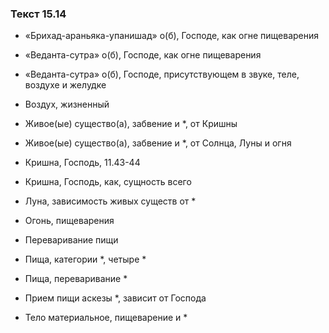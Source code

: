 ### Текст 15.14

- «Брихад-араньяка-упанишад» о(б), Господе, как огне пищеварения

- «Веданта-сутра» о(б), Господе, как огне пищеварения

- «Веданта-сутра» о(б), Господе, присутствующем в звуке, теле, воздухе и желудке

- Воздух, жизненный

- Живое(ые) существо(а), забвение и *, от Кришны

- Живое(ые) существо(а), забвение и *, от Солнца, Луны и огня

- Кришна, Господь, 11.43-44

- Кришна, Господь, как, сущность всего

- Луна, зависимость живых существ от *

- Огонь, пищеварения

- Переваривание пищи

- Пища, категории *, четыре *

- Пища, переваривание *

- Прием пищи аскезы *, зависит от Господа

- Тело материальное, пищеварение и *
	
